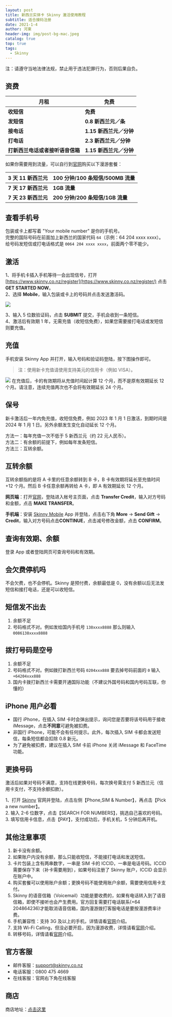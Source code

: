 ```yaml
---
layout: post
title: 新西兰实体卡 Skinny 激活使用教程
subtitle: 适合接码注册
date: 2021-1-4
author: 河東
header-img: img/post-bg-mac.jpeg
catalog: true
top: true
tags:
  - Skinny
---
```


注：请遵守当地法律法规，禁止用于违法犯罪行为，否则后果自负。

## 资费

| 月租 | 免费 |  
|---|---|
| **收短信** | **免费** |
| **发短信** | **0.8 新西兰元／条** |
|  **接电话**| **1.15 新西兰元／分钟** |
| **打电话** | **2.3 新西兰元／分钟** |
| **打新西兰电话或者接听语音信箱** | **1.15 新西兰元／分钟** |

如果你需要用到流量，可以自行到[官网](https://www.skinny.co.nz/pricing/overseas-roaming/)购买以下漫游套餐：

| **3 天 11 新西兰元** | 100 分钟/100 条短信/500MB 流量 |  
|---|---|
| **7 天 17 新西兰元** | **1GB 流量** |
|**7 天 23 新西兰元**|**200 分钟/200 条短信/1GB 流量**|


## 查看手机号

包装或卡上都写着 "Your mobile number" 是你的手机号。\
完整的国际号码在前面加上新西兰的国家代码 `64`（示例：64 204 xxxx xxxx）。\
给号码发短信或打电话格式是 `0064 204 xxxx xxxx`，前面两个零不能少。

## 激活

1、将手机卡插入手机等待一会出现信号，打开 [https://www.skinny.co.nz/register](https://www.skinny.co.nz/register/) 点击 **GET STARTED NOW**。\
2、选择 **Mobile**，输入包装或卡上的号码并点击发送激活码。

![](https://i.imgur.com/s2LtEQ7.png)
  
3、输入 5 位数验证码，点击 **SUBMIT** 提交，手机会收到一条短信。\
4、激活后有效期 1 年，无需充值（收短信免费），如果您需要接打电话或发短信则要充值。


## 充值

手机安装 Skinny App 并打开，输入号码和验证码登陆，按下图操作即可。

>注：使用新卡充值请使用支持美元的信用卡（例如 VISA）。

![](https://i.imgur.com/0f585rc.jpg)
在充值后，卡的有效期将从充值时间起计算 12 个月，而不是原有效期延长 12 个月。请注意，连续充值两次也不会将有效期延长 24 个月。



## 保号

新卡激活后一年内免充值，收短信免费，例如 2023 年 1 月 1 日激活，到期时间是 2024 年 1 月 1 日。另外余额发生变化自动延长 12 个月。

方法一：每年充值一次不低于 5 新西兰元（约 22 元人民币）。\
方法二：有余额的前提下，例如每年发条短信。\
方法三：互转余额。

## 互转余额
互转余额指的是将 A 卡里的任意余额转到 B 卡，B 卡有效期将延长至充值时间 +12 个月。然后 B 卡任意余额再转给 A 卡，即 A 有效期延长 12 个月。

**网页端**：打开[官网](https://www.skinny.co.nz)，登陆进入帐号主页面，点击 **Transfer Credit**，输入对方号码和金额，点击 **MAKE TRANSFER**。  

**手机端**：安装 [Skinny Mobile](https://apps.apple.com/cn/app/skinny-mobile/id926099138) App 并登陆，点击右下角 **More** → **Send Gift** → **Credit**，输入对方号码点击**CONTINUE**，点击减号修改金额，点击 **CONFIRM**。 

## 查询有效期、余额
登录 App 或者登陆网页可查询号码和有效期。

## 会欠费停机吗
不会欠费，也不会停机。Skinny 是预付费，余额最低是 0，没有余额以后无法发短信和接打电话，还是可以收短信。

## 短信发不出去
1. 余额不足
2. 号码格式不对。例如发给国内手机号 `138xxxx8888` 那么则输入 `0086138xxxx8888`

## 拨打号码是空号
1. 余额不足
2. 号码格式不对。例如拨打新西兰号码 `0204xxx888` 要去掉号码前面的 `0` 输入 `+64204xxx888`
3. 国内卡拨打新西兰卡需要开通国际功能（不建议外国号码和国内号码互联，你懂的）

## iPhone 用户必看
- 国行 iPhone，在插入 SIM 卡时会弹出提示，询问您是否要将该号码用于接收 iMessage，点击**不同意**可避免被扣费。
- 非国行 iPhone，可能不会有任何提示。此外，每次插入 SIM 卡都会发送短信，每条短信都会扣除 0.8 新元。
- 为了避免被扣费，建议在插入 SIM 卡前 iPhone 关闭 iMessage 和 FaceTime 功能。

## 更换号码
激活后如果对号码不满意，支持在线更换号码，每次换号需支付 5 新西兰元（信用卡支付，不支持余额扣款）。

1、打开 [Skinny](https://www.skinny.co.nz) 官网并登陆，点击左侧【Phone,SIM & Number】，再点击【Pick a new number】。\
2. 输入 2-6 位数字，点击【SEARCH FOR NUMBERS】，挑选自己喜欢的号码。\
3. 填写信用卡信息，点击【PAY】，支付成功后，手机关机，5 分钟后再开机。

## 其他注意事项
1. 新卡没有余额。
2. 如果账户内没有余额，那么只能收短信，不能接打电话和发送短信。
3. 卡片包装上含有两串数字，一串是 SIM 卡的 ICCID，一串是电话号码。ICCID 需要保存下来（补卡需要用到），如果号码注册了 Skinny 账户，ICCID 会显示在账户中。
4. 购买套餐可以使用账户余额；更换号码不能使用账户余额，需要使用信用卡支付。
5. Skinny 的语音信箱（Voicemail）功能是要收费的，如果有电话转入到了语音信箱，即使不接听也会产生费用。官方回复需要打电话联系(+64 204864236)才能取消语音信箱，国内漫游拨打客服电话是要按漫游费率计费。
6. 手机兼容性：支持 3G 及以上的手机，详情请看[官网](https://www.skinny.co.nz/help/compatibility/)介绍。
7. 支持 Wi-Fi Calling，但没必要开启，因为漫游收费，详情请看[官网](https://www.skinny.co.nz/help/vowifi-calling)介绍。
8. 转移号码，详情请看[官网](https://signin.skinny.co.nz/?goto=https://www.skinny.co.nz/dashboard/phone-details/changenumber/)介绍。

## 官方客服
- 邮件客服：<support@skinny.co.nz>
- 电话客服：0800 475 4669
- 在线客服：官网右下角在线客服

## 商店

商店地址：[点击这里](https://simgv.com/2023/03/19/store/)